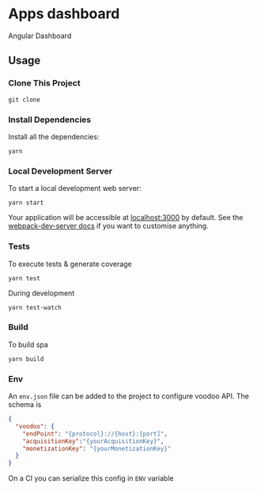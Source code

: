 # Apps dashboard

Angular Dashboard

## Usage

### Clone This Project

```
git clone
```

### Install Dependencies

Install all the dependencies:
```
yarn
```

### Local Development Server

To start a local development web server:
```
yarn start
```
Your application will be accessible at [localhost:3000](http://localhost:3000/) by default. See the [webpack-dev-server docs](https://webpack.github.io/docs/webpack-dev-server.html) if you want to customise anything.

### Tests

To execute tests & generate coverage
```
yarn test
```

During development
```
yarn test-watch
```

### Build

To build spa
```
yarn build
```

### Env

An `env.json` file can be added to the project to configure voodoo API. The schema is

```json
{
  "voodoo": {
    "endPoint": "{protocol}://{host}:{port]",
    "acquisitionKey":"{yourAcquisitionKey}",
    "monetizationKey": "{yourMonetizationKey}"
  }
}
```

On a CI you can serialize this config in `ENV` variable
